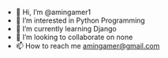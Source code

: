 - 👋 Hi, I’m @amingamer1
- 👀 I’m interested in Python Programming
- 🌱 I’m currently learning Django
- 💞️ I’m looking to collaborate on none
- 📫 How to reach me amingamer@gmail.com

<!---
amingamer1/amingamer1 is a ✨ special ✨ repository because its `README.md` (this file) appears on your GitHub profile.
You can click the Preview link to take a look at your changes.
--->
